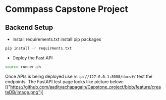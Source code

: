 # Commpass Capstone Project

## Backend Setup
- Install requirements.txt install pip packages
```sh
pip install -r requirments.txt
```
- Deploy the Fast API
```sh
source runner.sh
```
Once APIs is being deployed use `http://127.0.0.1:8000/docs#/` test the endpoints. The FastAPI test page looks like picture below:
[("https://github.com/aadityachapagain/Capstone_project/blob/feature/createDB/image.png")]